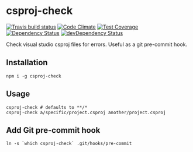 # csproj-check
[![Travis build status](http://img.shields.io/travis/sheeley/csproj-check.svg?style=flat)](https://travis-ci.org/sheeley/csproj-check)
[![Code Climate](https://codeclimate.com/github/sheeley/csproj-check/badges/gpa.svg)](https://codeclimate.com/github/sheeley/csproj-check)
[![Test Coverage](https://codeclimate.com/github/sheeley/csproj-check/badges/coverage.svg)](https://codeclimate.com/github/sheeley/csproj-check)
[![Dependency Status](https://david-dm.org/sheeley/csproj-check.svg)](https://david-dm.org/sheeley/csproj-check)
[![devDependency Status](https://david-dm.org/sheeley/csproj-check/dev-status.svg)](https://david-dm.org/sheeley/csproj-check#info=devDependencies)

Check visual studio csproj files for errors. Useful as a git pre-commit hook.

## Installation
`npm i -g csproj-check`

## Usage
```
csproj-check # defaults to **/*
csproj-check a/specific/project.csproj another/project.csproj
```

## Add Git pre-commit hook
```
ln -s `which csproj-check` .git/hooks/pre-commit
```

